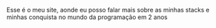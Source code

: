 Esse é o meu site, aonde eu posso falar mais sobre as minhas stacks e minhas conquista no mundo da programação em 2 anos